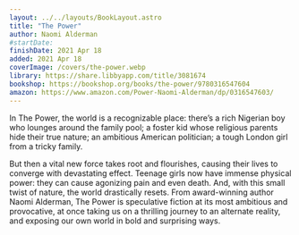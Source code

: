 ```yaml
---
layout: ../../layouts/BookLayout.astro
title: "The Power"
author: Naomi Alderman
#startDate:
finishDate: 2021 Apr 18
added: 2021 Apr 18
coverImage: /covers/the-power.webp
library: https://share.libbyapp.com/title/3081674
bookshop: https://bookshop.org/books/the-power/9780316547604
amazon: https://www.amazon.com/Power-Naomi-Alderman/dp/0316547603/
---
```


In The Power, the world is a recognizable place: there’s a rich Nigerian boy who lounges around the family pool; a foster kid whose religious parents hide their true nature; an ambitious American politician; a tough London girl from a tricky family.

But then a vital new force takes root and flourishes, causing their lives to converge with devastating effect. Teenage girls now have immense physical power: they can cause agonizing pain and even death. And, with this small twist of nature, the world drastically resets. From award-winning author Naomi Alderman, The Power is speculative fiction at its most ambitious and provocative, at once taking us on a thrilling journey to an alternate reality, and exposing our own world in bold and surprising ways.

<!-- ### Notes & Highlights -->

